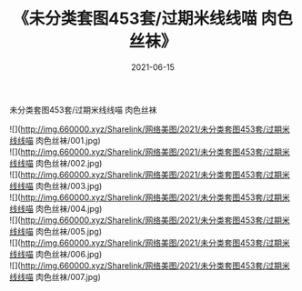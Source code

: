 ﻿---
layout: post
title:  《未分类套图453套/过期米线线喵 肉色丝袜》
date:   2021-06-15
img: http://img.660000.xyz/Sharelink/网络美图/2021/未分类套图453套/过期米线线喵 肉色丝袜/000.jpg
categories: [美女, 清纯, 唯美]
---

未分类套图453套/过期米线线喵 肉色丝袜

 ![](http://img.660000.xyz/Sharelink/网络美图/2021/未分类套图453套/过期米线线喵 肉色丝袜/001.jpg) <br>![](http://img.660000.xyz/Sharelink/网络美图/2021/未分类套图453套/过期米线线喵 肉色丝袜/002.jpg) <br>![](http://img.660000.xyz/Sharelink/网络美图/2021/未分类套图453套/过期米线线喵 肉色丝袜/003.jpg) <br>![](http://img.660000.xyz/Sharelink/网络美图/2021/未分类套图453套/过期米线线喵 肉色丝袜/004.jpg) <br>![](http://img.660000.xyz/Sharelink/网络美图/2021/未分类套图453套/过期米线线喵 肉色丝袜/005.jpg) <br>![](http://img.660000.xyz/Sharelink/网络美图/2021/未分类套图453套/过期米线线喵 肉色丝袜/006.jpg) <br>![](http://img.660000.xyz/Sharelink/网络美图/2021/未分类套图453套/过期米线线喵 肉色丝袜/007.jpg) <br>